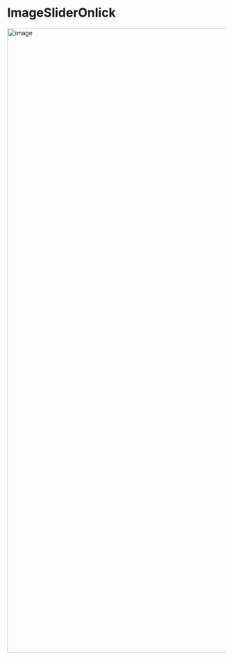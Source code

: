 # ImageSliderOnlick
<img width="1440" alt="image" src="https://github.com/nursematurhan/ImageSliderOnlick/assets/94144190/88cc0573-1230-4a1a-98c9-e7981f43ed07">
